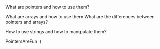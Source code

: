 What are pointers and how to use them? 

What are arrays and how to use them What are the differences between pointers and arrays? 

How to use strings and how to manipulate them?

PointersAreFun :)
